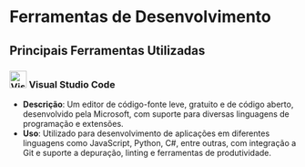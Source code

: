 # Ferramentas de Desenvolvimento

## Principais Ferramentas Utilizadas

### <img src="https://cdn.icon-icons.com/icons2/2107/PNG/512/file_type_vscode_icon_130084.png" alt="Visual Studio Code Icon" width="30" height="30"> **Visual Studio Code**
- **Descrição**: Um editor de código-fonte leve, gratuito e de código aberto, desenvolvido pela Microsoft, com suporte para diversas linguagens de programação e extensões.
- **Uso**: Utilizado para desenvolvimento de aplicações em diferentes linguagens como JavaScript, Python, C#, entre outras, com integração a Git e suporte a depuração, linting e ferramentas de produtividade.



